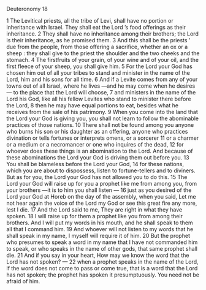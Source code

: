 Deuteronomy 18

1	The Levitical priests, all the tribe of Levi, shall have no portion or inheritance with Israel. They shall eat the Lord ’s food offerings as their inheritance.
2	They shall have no inheritance among their brothers; the Lord is their inheritance, as he promised them.
3	And this shall be the priests ’ due from the people, from those offering a sacrifice, whether an ox or a sheep : they shall give to the priest the shoulder and the two cheeks and the stomach.
4	The firstfruits of your grain, of your wine and of your oil, and the first fleece of your sheep, you shall give him.
5	For the Lord your God has chosen him out of all your tribes to stand and minister in the name of the Lord, him and his sons for all time.
6	And if a Levite comes from any of your towns out of all Israel, where he lives —and he may come when he desires — to the place that the Lord will choose,
7	and ministers in the name of the Lord his God, like all his fellow Levites who stand to minister there before the Lord,
8	then he may have equal portions to eat, besides what he receives from the sale of his patrimony.
9	When you come into the land that the Lord your God is giving you, you shall not learn to follow the abominable practices of those nations.
10	There shall not be found among you anyone who burns his son or his daughter as an offering, anyone who practices divination or tells fortunes or interprets omens, or a sorcerer
11	or a charmer or a medium or a necromancer or one who inquires of the dead,
12	for whoever does these things is an abomination to the Lord. And because of these abominations the Lord your God is driving them out before you.
13	You shall be blameless before the Lord your God,
14	for these nations, which you are about to dispossess, listen to fortune-tellers and to diviners. But as for you, the Lord your God has not allowed you to do this.
15	The Lord your God will raise up for you a prophet like me from among you, from your brothers —it is to him you shall listen —
16	just as you desired of the Lord your God at Horeb on the day of the assembly, when you said, Let me not hear again the voice of the Lord my God or see this great fire any more, lest I die.
17	And the Lord said to me, They are right in what they have spoken.
18	I will raise up for them a prophet like you from among their brothers. And I will put my words in his mouth, and he shall speak to them all that I command him.
19	And whoever will not listen to my words that he shall speak in my name, I myself will require it of him.
20	But the prophet who presumes to speak a word in my name that I have not commanded him to speak, or who speaks in the name of other gods, that same prophet shall die.
21	And if you say in your heart, How may we know the word that the Lord has not spoken? —
22	when a prophet speaks in the name of the Lord, if the word does not come to pass or come true, that is a word that the Lord has not spoken; the prophet has spoken it presumptuously. You need not be afraid of him.

